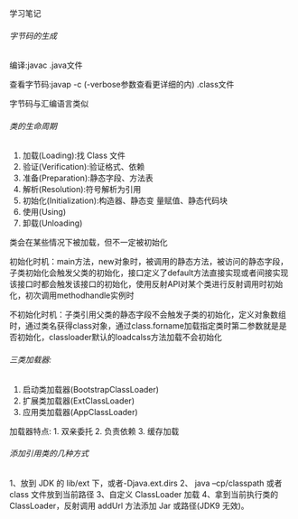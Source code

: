 学习笔记

###### 字节码的生成

编译:javac .java文件

查看字节码:javap -c  (-verbose参数查看更详细的内) .class文件

字节码与汇编语言类似

###### 类的生命周期

1. 加载(Loading):找 Class 文件
2. 验证(Verification):验证格式、依赖
3. 准备(Preparation):静态字段、方法表
4. 解析(Resolution):符号解析为引用
5. 初始化(Initialization):构造器、静态变 量赋值、静态代码块
6. 使用(Using)
7. 卸载(Unloading)

类会在某些情况下被加载，但不一定被初始化

初始化时机：main方法，new对象时，被调用的静态方法，被访问的静态字段，子类初始化会触发父类的初始化，接口定义了default方法直接实现或者间接实现该接口时都会触发该接口的初始化，使用反射API对某个类进行反射调用时初始化，初次调用methodhandle实例时

不初始化时机：子类引用父类的静态字段不会触发子类的初始化，定义对象数组时，通过类名获得class对象，通过class.forname加载指定类时第二参数就是是否初始化，classloader默认的loadcalss方法加载不会初始化

###### 三类加载器:

1. 启动类加载器(BootstrapClassLoader) 
2. 扩展类加载器(ExtClassLoader)
3. 应用类加载器(AppClassLoader)

加载器特点: 1. 双亲委托 2. 负责依赖 3. 缓存加载

###### 添加引用类的几种方式

1、放到 JDK 的 lib/ext 下，或者-Djava.ext.dirs
 2、 java –cp/classpath 或者 class 文件放到当前路径
 3、自定义 ClassLoader 加载
 4、拿到当前执行类的 ClassLoader，反射调用 addUrl 方法添加 Jar 或路径(JDK9 无效)。

